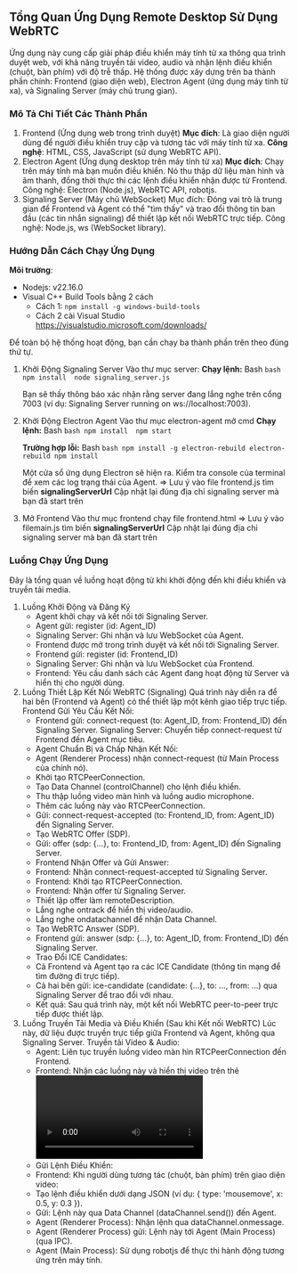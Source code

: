 
## Tổng Quan Ứng Dụng Remote Desktop Sử Dụng WebRTC

Ứng dụng này cung cấp giải pháp điều khiển máy tính từ xa thông qua trình duyệt web, với khả năng truyền tải video, audio và nhận lệnh điều khiển (chuột, bàn phím) với độ trễ thấp. Hệ thống được xây dựng trên ba thành phần chính: Frontend (giao diện web), Electron Agent (ứng dụng máy tính từ xa), và Signaling Server (máy chủ trung gian).

### Mô Tả Chi Tiết Các Thành Phần

1. Frontend (Ứng dụng web trong trình duyệt)
**Mục đích**: Là giao diện người dùng để người điều khiển truy cập và tương tác với máy tính từ xa. 
**Công nghệ**: HTML, CSS, JavaScript (sử dụng WebRTC API). 
2. Electron Agent (Ứng dụng desktop trên máy tính từ xa)
**Mục đích**: Chạy trên máy tính mà bạn muốn điều khiển. Nó thu thập dữ liệu màn hình và âm thanh, đồng thời thực thi các lệnh điều khiển nhận được từ Frontend.  Công nghệ: Electron (Node.js), WebRTC API, robotjs.
3. Signaling Server (Máy chủ WebSocket) Mục đích: Đóng vai trò là trung gian để Frontend và Agent có thể "tìm thấy" và trao đổi thông tin ban đầu (các tin nhắn signaling) để thiết lập kết nối WebRTC trực tiếp. Công nghệ: Node.js, ws (WebSocket library).  

### Hướng Dẫn Cách Chạy Ứng Dụng
**Môi trường**:
 - Nodejs: v22.16.0
 - Visual C++ Build Tools bằng 2 cách	
	 - Cách 1: `npm install -g windows-build-tools`  	 	
	 - Cách 2 cài Visual  Studio https://visualstudio.microsoft.com/downloads/

  

Để toàn bộ hệ thống hoạt động, bạn cần chạy ba thành phần trên theo đúng thứ tự.  
1. Khởi Động Signaling Server
    Vào thư mục server:
    **Chạy lệnh:**
    Bash
	    ```bash
        npm install 
	    node signaling_server.js 
        ```

	Bạn sẽ thấy thông báo xác nhận rằng server đang lắng nghe trên cổng 7003 (ví dụ: Signaling Server running on ws://localhost:7003). 

2. Khởi Động Electron Agent 
	Vào thư mục electron-agent mở cmd
    **Chạy lệnh:**
	    Bash
	    ```bash
	    npm install 
	    npm start
        ```

	**Trường hợp lỗi:**
		Bash
	    ```bash
        npm install -g electron-rebuild
		electron-rebuild
		npm install
        ```

	Một cửa sổ ứng dụng Electron sẽ hiện ra. Kiểm tra console của terminal để xem các log trạng thái của Agent.
	 => Lưu ý vào file frontend.js tìm biến **signalingServerUrl** Cập nhật lại đúng địa chỉ signaling server mà bạn đã start trên 
 
3. Mở Frontend 
Vào thư mục frontend chạy file frontend.html
=> Lưu ý vào filemain.js tìm biến **signalingServerUrl** Cập nhật lại đúng địa chỉ signaling server mà bạn đã start trên 
 
### Luồng Chạy Ứng Dụng

Đây là tổng quan về luồng hoạt động từ khi khởi động đến khi điều khiển và truyền tải media. 
1. Luồng Khởi Động và Đăng Ký
	- Agent khởi chạy và kết nối tới Signaling Server.
	- Agent gửi: register (id: Agent_ID)
	- Signaling Server: Ghi nhận và lưu WebSocket của Agent.
	- Frontend được mở trong trình duyệt và kết nối tới Signaling Server.
	- Frontend gửi: register (id: Frontend_ID)
	- Signaling Server: Ghi nhận và lưu WebSocket của Frontend.
	- Frontend: Yêu cầu danh sách các Agent đang hoạt động từ Server và hiển thị cho người dùng.
2. Luồng Thiết Lập Kết Nối WebRTC (Signaling)
	Quá trình này diễn ra để hai bên (Frontend và Agent) có thể thiết lập một kênh giao tiếp trực tiếp.
	Frontend Gửi Yêu Cầu Kết Nối:
	- Frontend gửi: connect-request (to: Agent_ID, from: Frontend_ID) đến Signaling Server.
	Signaling Server: Chuyển tiếp connect-request từ Frontend đến Agent mục tiêu.
	- Agent Chuẩn Bị và Chấp Nhận Kết Nối:
	- Agent (Renderer Process) nhận connect-request (từ Main Process của chính nó). 
	- Khởi tạo RTCPeerConnection.
	- Tạo Data Channel (controlChannel) cho lệnh điều khiển.
	- Thu thập luồng video màn hình và luồng audio microphone.
	- Thêm các luồng này vào RTCPeerConnection.
	- Gửi: connect-request-accepted (to: Frontend_ID, from: Agent_ID) đến Signaling Server.
	- Tạo WebRTC Offer (SDP).
	- Gửi: offer (sdp: {...}, to: Frontend_ID, from: Agent_ID) đến Signaling Server.
	- Frontend Nhận Offer và Gửi Answer:
	- Frontend: Nhận connect-request-accepted từ Signaling Server.
	- Frontend: Khởi tạo RTCPeerConnection.
	- Frontend: Nhận offer từ Signaling Server. 
	- Thiết lập offer làm remoteDescription.
	- Lắng nghe ontrack để hiển thị video/audio.
	- Lắng nghe ondatachannel để nhận Data Channel.
	- Tạo WebRTC Answer (SDP).
	- Frontend gửi: answer (sdp: {...}, to: Agent_ID, from: Frontend_ID) đến Signaling Server.
	- Trao Đổi ICE Candidates:
	- Cả Frontend và Agent tạo ra các ICE Candidate (thông tin mạng để tìm đường đi trực tiếp).
	- Cả hai bên gửi: ice-candidate (candidate: {...}, to: ..., from: ...) qua Signaling Server để trao đổi với nhau.
	- Kết quả: Sau quá trình này, một kết nối WebRTC peer-to-peer trực tiếp được thiết lập.
3. Luồng Truyền Tải Media và Điều Khiển (Sau khi Kết nối WebRTC)
	Lúc này, dữ liệu được truyền trực tiếp giữa Frontend và Agent, không qua Signaling Server.
	Truyền tải Video & Audio:
	- Agent: Liên tục truyền luồng video màn hìn RTCPeerConnection đến Frontend.
	- Frontend: Nhận các luồng này và hiển thị video trên thẻ <video> 
	- Gửi Lệnh Điều Khiển:
	- Frontend: Khi người dùng tương tác (chuột, bàn phím) trên giao diện video:
	- Tạo lệnh điều khiển dưới dạng JSON (ví dụ: { type: 'mousemove', x: 0.5, y: 0.3 }).
	- Gửi: Lệnh này qua Data Channel (dataChannel.send()) đến Agent.
	- Agent (Renderer Process): Nhận lệnh qua dataChannel.onmessage.
	- Agent (Renderer Process) gửi: Lệnh này tới Agent (Main Process) (qua IPC).
	- Agent (Main Process): Sử dụng robotjs để thực thi hành động tương ứng trên máy tính. 



